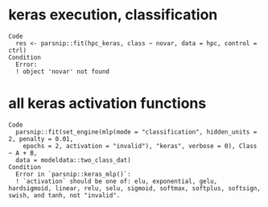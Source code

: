 # keras execution, classification

    Code
      res <- parsnip::fit(hpc_keras, class ~ novar, data = hpc, control = ctrl)
    Condition
      Error:
      ! object 'novar' not found

# all keras activation functions

    Code
      parsnip::fit(set_engine(mlp(mode = "classification", hidden_units = 2, penalty = 0.01,
        epochs = 2, activation = "invalid"), "keras", verbose = 0), Class ~ A + B,
      data = modeldata::two_class_dat)
    Condition
      Error in `parsnip::keras_mlp()`:
      ! `activation` should be one of: elu, exponential, gelu, hardsigmoid, linear, relu, selu, sigmoid, softmax, softplus, softsign, swish, and tanh, not "invalid".

